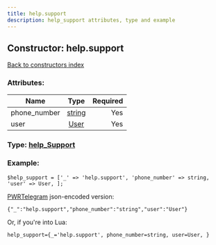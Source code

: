 ```yaml
---
title: help.support
description: help_support attributes, type and example
---
```

## Constructor: help.support  
[Back to constructors index](index.md)



### Attributes:

| Name     |    Type       | Required |
|----------|:-------------:|---------:|
|phone\_number|[string](../types/string.md) | Yes|
|user|[User](../types/User.md) | Yes|



### Type: [help\_Support](../types/help_Support.md)


### Example:

```
$help_support = ['_' => 'help.support', 'phone_number' => string, 'user' => User, ];
```  

[PWRTelegram](https://pwrtelegram.xyz) json-encoded version:

```
{"_":"help.support","phone_number":"string","user":"User"}
```


Or, if you're into Lua:  


```
help_support={_='help.support', phone_number=string, user=User, }

```


